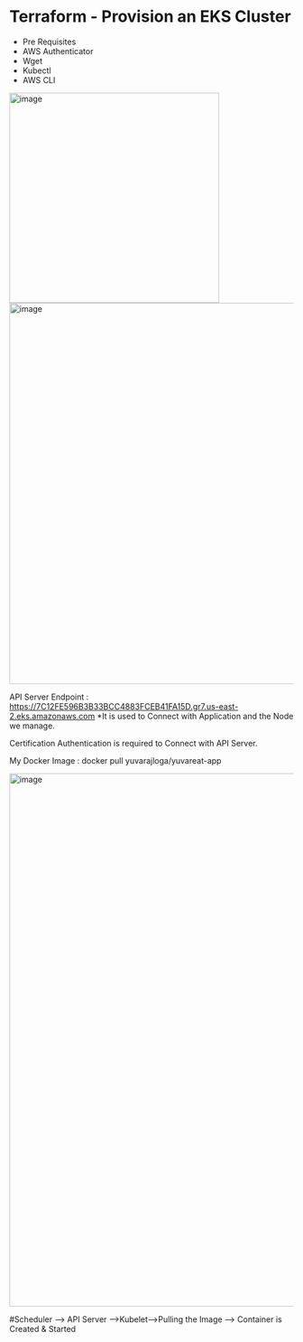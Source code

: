 # Terraform - Provision an EKS Cluster
- Pre Requisites
- AWS Authenticator
- Wget
- Kubectl
- AWS CLI

<img width="372" alt="image" src="https://user-images.githubusercontent.com/108336310/209203186-25f1a4e1-444a-47db-a8fa-5e61f908477b.png">


<img width="675" alt="image" src="https://user-images.githubusercontent.com/108336310/209203390-799f898b-e0fe-40e7-8661-22f0cd7886b1.png">


API Server Endpoint : https://7C12FE596B3B33BCC4883FCEB41FA15D.gr7.us-east-2.eks.amazonaws.com
    *It is used to Connect with Application and the Node we manage.
    
Certification Authentication is required to Connect with API Server.

My Docker Image : docker pull yuvarajloga/yuvareat-app


<img width="944" alt="image" src="https://user-images.githubusercontent.com/108336310/209203960-39630582-190b-4388-80a5-9cc9efb1cfb9.png">


#Scheduler --> API Server -->Kubelet-->Pulling the Image --> Container is Created & Started
